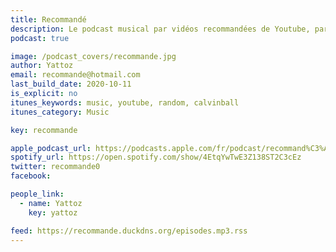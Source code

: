 ```yaml
---
title: Recommandé
description: Le podcast musical par vidéos recommandées de Youtube, par Yattoz.
podcast: true

image: /podcast_covers/recommande.jpg
author: Yattoz
email: recommande@hotmail.com
last_build_date: 2020-10-11
is_explicit: no
itunes_keywords: music, youtube, random, calvinball
itunes_category: Music

key: recommande

apple_podcast_url: https://podcasts.apple.com/fr/podcast/recommand%C3%A9/id1445574516
spotify_url: https://open.spotify.com/show/4EtqYwTwE3Z138ST2C3cEz
twitter: recommande0
facebook:

people_link: 
  - name: Yattoz
    key: yattoz

feed: https://recommande.duckdns.org/episodes.mp3.rss
---
```


<Podcast/>